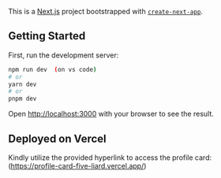 This is a [Next.js](https://nextjs.org/) project bootstrapped with [`create-next-app`](https://github.com/vercel/next.js/tree/canary/packages/create-next-app).

## Getting Started

First, run the development server:

```bash
npm run dev  (on vs code)
# or
yarn dev
# or
pnpm dev
```

Open [http://localhost:3000](http://localhost:3000) with your browser to see the result.


## Deployed on Vercel

Kindly utilize the provided hyperlink to access the profile card: (https://profile-card-five-liard.vercel.app/)

